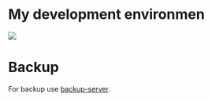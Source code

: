 # My development environmen
![](https://raw.githubusercontent.com/MicrosoftDocs/visualstudio-docs/896397bd80f2270a7c8dde77473c27bf67b2c608/docs/media/vs-code-logo.svg)

# Backup
For backup use [backup-server](https://github.com/VolokzhaninVadim/duplicati).

